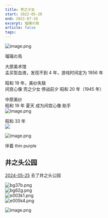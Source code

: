 ```yaml
---
title: 壳之少女
start: 2022-05-20
end: 2022-07-10
excerpt: 瑠璃の鳥
article: false
tags: 
---
```


![image.png](https://oss.naglfar28.com/naglfar28/202405251235223.png)

瑠璃の鳥

大原美术馆  
孟买型血液，发现不到 4 年，游戏时间定为 1956 年

昭和 19 年，美纱失联  
间宫心像 壳之少女 停战前夕 昭和 20 年（1945 年）

中原美纱  
昭和 19 年 夏天 成为间宫心像 助手  
![image.png](https://naglfar28.oss-ap-southeast-1.aliyuncs.com/naglfar28/20230105183044.png)

昭和 33 年  
![](https://naglfar28.oss-ap-southeast-1.aliyuncs.com/naglfar28/20230105182850.png)

![image.png](https://oss.naglfar28.com/naglfar28/202405251239663.png)

伴着 thin purple

## 井之头公园
[2024-05-25](../../10IMYMEMINE/日记/2024-05-25) 去了井之头公园

![bg37b.png](https://oss.naglfar28.com/naglfar28/202405251253048.png)  
![bg62g.png](https://oss.naglfar28.com/naglfar28/202405251253289.png)  
![e003k1.png](https://oss.naglfar28.com/naglfar28/202405251253845.png)  
![e005k4.png](https://oss.naglfar28.com/naglfar28/202405251254758.png)

![image.png](https://oss.naglfar28.com/naglfar28/202405251242031.png)
